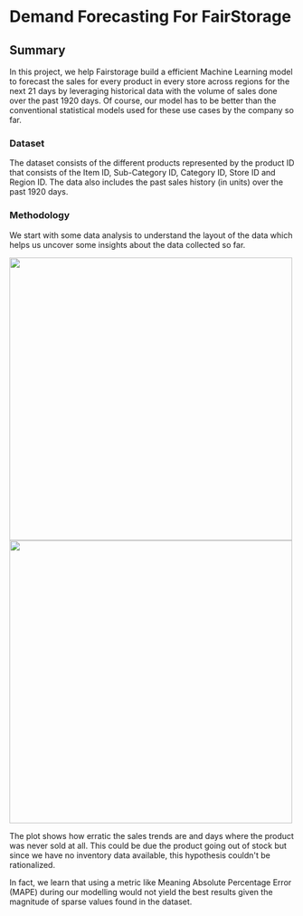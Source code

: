 # Demand Forecasting For FairStorage 

## Summary

In this project, we help Fairstorage build a efficient Machine Learning model to forecast the sales for every product in every store across regions for the next 21 days by leveraging historical data with the volume of sales done over the past 1920 days. Of course, our model has to be better than the conventional statistical models used for these use cases by the company so far. 


### Dataset 

The dataset consists of the different products represented by the product ID that consists of the Item ID, Sub-Category ID, Category ID, Store ID and Region ID. The data also includes the past sales history (in units) over the past 1920 days. 


### Methodology 

We start with some data analysis to understand the layout of the data which helps us uncover some insights about the data collected so far. 


<img src = https://user-images.githubusercontent.com/42509638/204120919-f774fdaa-5ffd-447c-ae1a-379341084cd0.png width = 500 class="center">
<img src = https://user-images.githubusercontent.com/42509638/204120931-d3da8fdb-07b1-487a-a98a-a87958d0a667.png width = 500 class="center">

The plot shows how erratic the sales trends are and days where the product was never sold at all. This could be due the product going out of stock but since we have no inventory data available, this hypothesis couldn't be rationalized.


In fact, we learn that using a metric like Meaning Absolute Percentage Error (MAPE) during our modelling would not yield the best results given the magnitude of sparse values found in the dataset. 

